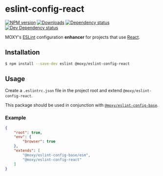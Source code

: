 # eslint-config-react

[![NPM version][npm-image]][npm-url] [![Downloads][downloads-image]][npm-url]
[![Dependency status][david-dm-image]][david-dm-url] [![Dev Dependency status][david-dm-dev-image]][david-dm-dev-url]

[npm-url]:https://npmjs.org/package/@moxy/eslint-config-react
[npm-image]:https://img.shields.io/npm/v/@moxy/eslint-config-react.svg
[downloads-image]:https://img.shields.io/npm/dm/@moxy/eslint-config-react.svg
[david-dm-url]:https://david-dm.org/moxystudio/eslint-config?path=packages/eslint-config-react
[david-dm-image]:https://img.shields.io/david/moxystudio/eslint-config.svg?path=packages/eslint-config-react
[david-dm-dev-url]:https://david-dm.org/moxystudio/eslint-config?type=dev&path=packages/eslint-config-react
[david-dm-dev-image]:https://img.shields.io/david/dev/moxystudio/eslint-config.svg?path=packages/eslint-config-react

MOXY's [ESLint](http://eslint.org/) configuration **enhancer** for projects that use [React](https://reactjs.org).

## Installation

```sh
$ npm install --save-dev eslint @moxy/eslint-config-react
```

## Usage

Create a `.eslintrc.json` file in the project root and extend `@moxy/eslint-config-react`.

This package should be used in conjunction with [`@moxy/eslint-config-base`](../eslint-config-base).

### Example

```json
{
    "root": true,
    "env": {
        "browser": true
    },
    "extends": [
        "@moxy/eslint-config-base/esm",
        "@moxy/eslint-config-react"
    ]
}
```
